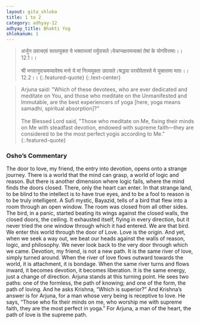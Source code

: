 ```yaml
---
layout: gita_shloka
title: 1 to 2
category: adhyay-12
adhyay_title: Bhakti Yog
shlokanum: 1
---
```


> अर्जुन उवाचएवं सततयुक्ता ये भक्तास्त्वां पर्युपासते।येचाप्यक्षरमव्यक्तं तेषां के योगवित्तमाः।।12.1।।<br><br>श्री भगवानुवाचमय्यावेश्य मनो ये मां नित्ययुक्ता उपासते।श्रद्धया परयोपेतास्ते मे युक्ततमा मताः।।12.2।।
{:.featured-quote}
{:.text-center}

> Arjuna said: "Which of these devotees, who are ever dedicated and meditate on You, and those who meditate on the Unmanifested and Immutable, are the best experiencers of yoga [here, yoga means samadhi, spiritual absorption]?"<br><br>The Blessed Lord said, "Those who meditate on Me, fixing their minds on Me with steadfast devotion, endowed with supreme faith—they are considered to be the most perfect yogis according to Me."
{:.featured-quote}

### Osho’s Commentary
The door to love, my friend, the entry into devotion, opens onto a strange journey. There is a world that the mind can grasp, a world of logic and reason. But there is another dimension where logic fails, where the mind finds the doors closed. There, only the heart can enter. In that strange land, to be blind to the intellect is to have true eyes, and to be a fool to reason is to be truly intelligent.
A Sufi mystic, Bayazid, tells of a bird that flew into a room through an open window. The room was closed from all other sides. The bird, in a panic, started beating its wings against the closed walls, the closed doors, the ceiling. It exhausted itself, flying in every direction, but it never tried the one window through which it had entered.
We are that bird. We enter this world through the door of Love. Love is the origin. And yet, when we seek a way out, we beat our heads against the walls of reason, logic, and philosophy. We never look back to the very door through which we came.
Devotion, my friend, is not a new path. It is the same river of love, simply turned around. When the river of love flows outward towards the world, it is attachment, it is bondage. When the same river turns and flows inward, it becomes devotion, it becomes liberation. It is the same energy, just a change of direction.
Arjuna stands at this turning point. He sees two paths: one of the formless, the path of knowing; and one of the form, the path of loving. And he asks Krishna, “Which is superior?”
And Krishna’s answer is for Arjuna, for a man whose very being is receptive to love. He says, “Those who fix their minds on me, who worship me with supreme faith, they are the most perfect in yoga.” For Arjuna, a man of the heart, the path of love is the supreme path.
